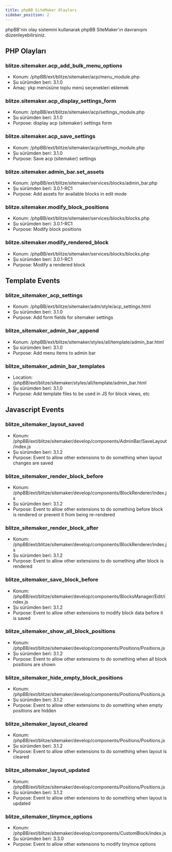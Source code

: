 ```yaml
---
title: phpBB SiteMaker Olayları
sidebar_position: 2
---
```


phpBB'nin olay sistemini kullanarak phpBB SiteMaker'ın davranışını düzenleyebilirsiniz.

## PHP Olayları

### blitze.sitemaker.acp_add_bulk_menu_options

-   Konum: /phpBB/ext/blitze/sitemaker/acp/menu_module.php
-   Şu sürümden beri: 3.1.0
-   Amaç: ykp menüsüne toplu menü seçenekleri eklemek

### blitze.sitemaker.acp_display_settings_form

-   Konum: /phpBB/ext/blitze/sitemaker/acp/settings_module.php
-   Şu sürümden beri: 3.1.0
-   Purpose: display acp (sitemaker) settings form

### blitze.sitemaker.acp_save_settings

-   Konum: /phpBB/ext/blitze/sitemaker/acp/settings_module.php
-   Şu sürümden beri: 3.1.0
-   Purpose: Save acp (sitemaker) settings

### blitze.sitemaker.admin_bar.set_assets

-   Konum: /phpBB/ext/blitze/sitemaker/services/blocks/admin_bar.php
-   Şu sürümden beri: 3.0.1-RC1
-   Purpose: Add assets for available blocks in edit mode

### blitze.sitemaker.modify_block_positions

-   Konum: /phpBB/ext/blitze/sitemaker/services/blocks/blocks.php
-   Şu sürümden beri: 3.0.1-RC1
-   Purpose: Modify block positions

### blitze.sitemaker.modify_rendered_block

-   Konum: /phpBB/ext/blitze/sitemaker/services/blocks/blocks.php
-   Şu sürümden beri: 3.0.1-RC1
-   Purpose: Modify a rendered block

## Template Events

### blitze_sitemaker_acp_settings

-   Konum: /phpBB/ext/blitze/sitemaker/adm/style/acp_settings.html
-   Şu sürümden beri: 3.1.0
-   Purpose: Add form fields for sitemaker settings

### blitze_sitemaker_admin_bar_append

-   Konum: /phpBB/ext/blitze/sitemaker/styles/all/template/admin_bar.html
-   Şu sürümden beri: 3.1.0
-   Purpose: Add menu items to admin bar

### blitze_sitemaker_admin_bar_templates

-   Location: /phpBB/ext/blitze/sitemaker/styles/all/template/admin_bar.html
-   Şu sürümden beri: 3.1.0
-   Purpose: Add template files to be used in JS for block views, etc

## Javascript Events

### blitze_sitemaker_layout_saved

-   Konum: /phpBB/ext/blitze/sitemaker/develop/components/AdminBar/SaveLayout/index.js
-   Şu sürümden beri: 3.1.2
-   Purpose: Event to allow other extensions to do something when layout changes are saved

### blitze_sitemaker_render_block_before

-   Konum: /phpBB/ext/blitze/sitemaker/develop/components/BlockRenderer/index.js
-   Şu sürümden beri: 3.1.2
-   Purpose: Event to allow other extensions to do something before block is rendered or prevent it from being re-rendered

### blitze_sitemaker_render_block_after

-   Konum: /phpBB/ext/blitze/sitemaker/develop/components/BlockRenderer/index.js
-   Şu sürümden beri: 3.1.2
-   Purpose: Event to allow other extensions to do something after block is rendered

### blitze_sitemaker_save_block_before

-   Konum: /phpBB/ext/blitze/sitemaker/develop/components/BlocksManager/Edit/index.js
-   Şu sürümden beri: 3.1.2
-   Purpose: Event to allow other extensions to modify block data before it is saved

### blitze_sitemaker_show_all_block_positions

-   Konum: /phpBB/ext/blitze/sitemaker/develop/components/Positions/Positions.js
-   Şu sürümden beri: 3.1.2
-   Purpose: Event to allow other extensions to do something when all block positions are shown

### blitze_sitemaker_hide_empty_block_positions

-   Konum: /phpBB/ext/blitze/sitemaker/develop/components/Positions/Positions.js
-   Şu sürümden beri: 3.1.2
-   Purpose: Event to allow other extensions to do something when empty positions are hidden

### blitze_sitemaker_layout_cleared

-   Konum: /phpBB/ext/blitze/sitemaker/develop/components/Positions/Positions.js
-   Şu sürümden beri: 3.1.2
-   Purpose: Event to allow other extensions to do something when layout is cleared

### blitze_sitemaker_layout_updated

-   Konum: /phpBB/ext/blitze/sitemaker/develop/components/Positions/Positions.js
-   Şu sürümden beri: 3.1.2
-   Purpose: Event to allow other extensions to do something when layout is updated

### blitze_sitemaker_tinymce_options

-   Konum: /phpBB/ext/blitze/sitemaker/develop/components/CustomBlock/index.js
-   Şu sürümden beri: 3.3.0
-   Purpose: Event to allow other extensions to modify tinymce options
